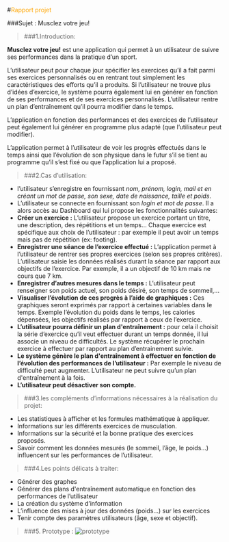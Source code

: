 
#<span style="color:orange">Rapport projet</span>


###Sujet : Musclez votre jeu!

>###1.Introduction:

__Musclez votre jeu!__ est une application qui permet à un utilisateur de suivre ses performances dans la pratique d’un sport.

L’utilisateur peut pour chaque jour spécifier les exercices qu’il a fait parmi ses exercices personnalisés ou en rentrant tout simplement les caractéristiques des efforts qu’il a produits. Si l’utilisateur  ne trouve plus d’idées d’exercice, le système pourra également lui en générer en fonction de ses performances et de ses exercices personnalisés.
L’utilisateur rentre un plan d’entraînement qu’il pourra modifier dans le temps.

L’application en fonction des performances et des exercices de l’utilisateur peut également lui générer en programme plus adapté (que l’utilisateur peut modifier).

L’application permet à l’utilisateur de voir les progrès effectués dans le temps ainsi que l’évolution de son physique dans le futur s’il se tient au programme qu’il s’est fixé ou que l’application lui a proposé.


>###2.Cas d’utilisation:

* l’utilisateur s’enregistre en fournissant _nom, prénom, login, mail et en créant un mot de passe,  son sexe, date de naissance, taille et poids_.
* L’utilisateur se connecte en fournissant son _login et mot de passe_.
Il a alors accès au Dashboard qui lui propose les fonctionnalités suivantes:
 * __Créer un exercice :__ L’utilisateur propose un exercice portant un titre, une description, des répétitions et un temps… Chaque exercice est spécifique aux choix de l’utilisateur : par exemple il peut avoir un temps mais pas de répétition (ex: footing).
 * __Enregistrer une séance de l’exercice effectué :__ L’application permet à l’utilisateur de rentrer ses propres exercices (selon ses propres critères). L’utilisateur saisie les données réalisés durant la séance par rapport aux objectifs de l’exercice. Par exemple, il a un objectif de 10 km mais ne cours que 7 km.
 * __Enregistrer d’autres mesures dans le temps :__ L’utilisateur peut renseigner son poids actuel, son poids désiré, son temps de sommeil,...
 * __Visualiser l’évolution de ces progrès à l’aide de graphiques :__ Ces graphiques seront exprimés par rapport à certaines variables dans le temps. Exemple l’évolution du poids dans le temps, les calories dépensées, les objectifs réalisés par rapport à ceux de l’exercice.
 * __L’utilisateur pourra définir un plan d'entraînement :__ pour cela il choisit la série d’exercice qu’il veut effectuer durant un temps donnée, il lui associe un niveau de difficultés.
Le système récupérer le prochain exercice à effectuer par rapport au plan d’entrainement suivie.
 * __Le système génère le plan d'entraînement à effectuer en fonction de l’évolution des performances de l’utilisateur :__ Par exemple le niveau de difficulté peut augmenter.
L’utilisateur ne peut suivre qu’un plan d'entraînement à la fois.
 * __L’utilisateur peut désactiver son compte.__


>###3.les compléments d’informations nécessaires à la réalisation du projet:

* Les statistiques à afficher et les formules mathématique à appliquer.
* Informations sur les différents exercices de musculation.
* Informations sur la sécurité et la bonne pratique des exercices proposés.
* Savoir comment les données mesurés (le sommeil, l’âge, le poids…)  influencent sur les performances de l’utilisateur.

>###4.Les points délicats à traiter:

* Générer des graphes
* Générer des plans d'entraînement automatique en fonction des performances de l’utilisateur
* La création du système d’information
* L’influence des mises à jour des données (poids…) sur les exercices
* Tenir compte des paramètres utilisateurs (âge, sexe  et objectif).

>###5. Prototype :
![prototype](http://img15.hostingpics.net/pics/218583projetM1.jpg)








